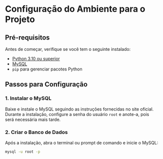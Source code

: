 # Configuração do Ambiente para o Projeto

## Pré-requisitos

Antes de começar, verifique se você tem o seguinte instalado:

- [Python 3.10 ou superior](https://www.python.org/downloads/)
- [MySQL](https://dev.mysql.com/downloads/mysql/)
- `pip` para gerenciar pacotes Python

## Passos para Configuração

### 1. Instalar o MySQL

Baixe e instale o MySQL seguindo as instruções fornecidas no site oficial. Durante a instalação, configure a senha do usuário `root` e anote-a, pois será necessária mais tarde.

### 2. Criar o Banco de Dados

Após a instalação, abra o terminal ou prompt de comando e inicie o MySQL:

```bash
mysql -u root -p
